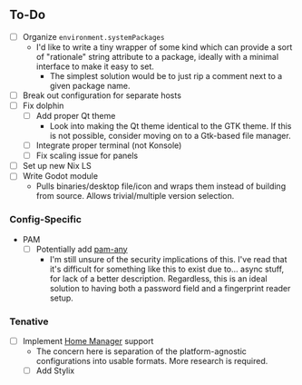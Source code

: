 ## To-Do
- [ ] Organize `environment.systemPackages`
    - I'd like to write a tiny wrapper of some kind which can provide a sort of "rationale" string attribute to a package, ideally with a minimal interface to make it easy to set. 
        - The simplest solution would be to just rip a comment next to a given package name.
- [ ] Break out configuration for separate hosts
- [ ] Fix dolphin
    - [ ] Add proper Qt theme
        - Look into making the Qt theme identical to the GTK theme. If this is not possible, consider moving on to a Gtk-based file manager.
    - [ ] Integrate proper terminal (not Konsole)
    - [ ] Fix scaling issue for panels
- [ ] Set up new Nix LS
- [ ] Write Godot module 
    - Pulls binaries/desktop file/icon and wraps them instead of building from source. Allows trivial/multiple version selection.
### Config-Specific
- PAM
    - [ ] Potentially add [pam-any](https://github.com/ChocolateLoverRaj/pam-any)
        - I'm still unsure of the security implications of this. I've read that it's difficult for something like this to exist due to... async stuff, for lack of a better description. Regardless, this is an ideal solution to having both a password field and a fingerprint reader setup.
### Tenative
- [ ] Implement [Home Manager](https://github.com/nix-community/home-manager) support
    - The concern here is separation of the platform-agnostic configurations into usable formats. More research is required.
    - [ ] Add Stylix
